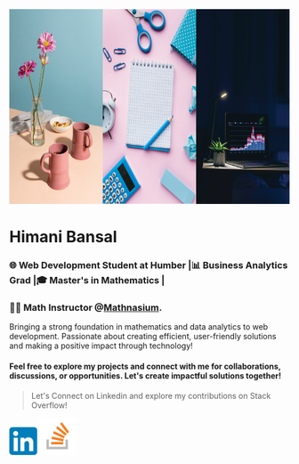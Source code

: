 <img src="./himani.png" alt="This is my vibe. Welcome to my Github Account!" width="900" height="350">

# Himani Bansal

### 🌐 Web Development Student at Humber |📊 Business Analytics Grad |🎓 Master's in Mathematics |
### 🧑‍🏫 Math Instructor @[Mathnasium](https://www.mathnasium.com/ca/). 

Bringing a strong foundation in mathematics and data analytics to web development. Passionate about creating efficient, user-friendly solutions and making a positive impact through technology!

#### Feel free to explore my projects and connect with me for collaborations, discussions, or opportunities. Let's create impactful solutions together!

>Let's Connect on Linkedin and explore my contributions on Stack Overflow!

[<img src="./LinkedIn_icon.svg.png" alt="Linkedin" width="50" height="50">](https://www.linkedin.com/in/himani-bansal-8bb2532a4/)       [<img src="./Stack_Overflow_icon.svg.png" alt="StackOverFlow" width="67" height="67">](https://stackoverflow.com/users/27218588/himani-bansal)


